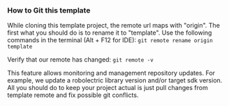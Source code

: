 ### How to Git this template

While cloning this template project, the remote url maps with "origin". 
The first what you should do is to rename it to "template". Use the following 
commands in the terminal (Alt + F12 for IDE):
`git remote rename origin template`

Verify that our remote has changed:
`git remote -v`

This feature allows monitoring and management repository updates. For example, we update 
a robolectric library version and/or target sdk version. All you should do to keep your 
project actual is just pull changes from template remote and fix possible git conflicts.